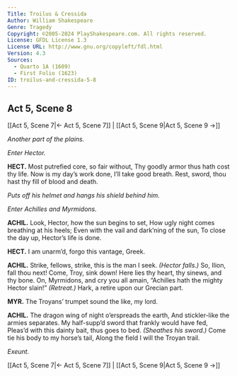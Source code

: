 ```yaml
---
Title: Troilus & Cressida
Author: William Shakespeare
Genre: Tragedy
Copyright: ©2005-2024 PlayShakespeare.com. All rights reserved.
License: GFDL License 1.3
License URL: http://www.gnu.org/copyleft/fdl.html
Version: 4.3
Sources:
  - Quarto 1A (1609)
  - First Folio (1623)
ID: troilus-and-cressida-5-8
---
```


## Act 5, Scene 8
[[Act 5, Scene 7|← Act 5, Scene 7]] | [[Act 5, Scene 9|Act 5, Scene 9 →]]

*Another part of the plains.*

*Enter Hector.*

**HECT.**
Most putrefied core, so fair without,
Thy goodly armor thus hath cost thy life.
Now is my day’s work done, I’ll take good breath.
Rest, sword, thou hast thy fill of blood and death.

*Puts off his helmet and hangs his shield behind him.*

*Enter Achilles and Myrmidons.*

**ACHIL.**
Look, Hector, how the sun begins to set,
How ugly night comes breathing at his heels;
Even with the vail and dark’ning of the sun,
To close the day up, Hector’s life is done.

**HECT.**
I am unarm’d, forgo this vantage, Greek.

**ACHIL.**
Strike, fellows, strike, this is the man I seek.
*(Hector falls.)*
So, Ilion, fall thou next! Come, Troy, sink down!
Here lies thy heart, thy sinews, and thy bone.
On, Myrmidons, and cry you all amain,
“Achilles hath the mighty Hector slain!”
*(Retreat.)*
Hark, a retire upon our Grecian part.

**MYR.**
The Troyans’ trumpet sound the like, my lord.

**ACHIL.**
The dragon wing of night o’erspreads the earth,
And stickler-like the armies separates.
My half-supp’d sword that frankly would have fed,
Pleas’d with this dainty bait, thus goes to bed.
*(Sheathes his sword.)*
Come tie his body to my horse’s tail,
Along the field I will the Troyan trail.

*Exeunt.*

[[Act 5, Scene 7|← Act 5, Scene 7]] | [[Act 5, Scene 9|Act 5, Scene 9 →]]